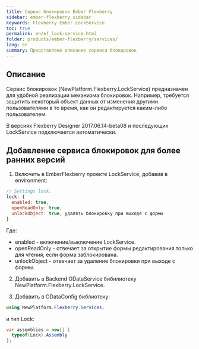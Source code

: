 ```yaml
---
title: Сервис блокировок Ember Flexberry
sidebar: ember-flexberry_sidebar
keywords: Flexberry Ember LockService
toc: true
permalink: en/ef_lock-service.html
folder: products/ember-flexberry/services/
lang: en
summary: Представлено описание сервиса блокировок
---
```


## Описание

Сервис блокировок (NewPlatform.Flexberry.LockService) предназначен для удобной реализации механизма блокировок. Например, требуется защитить некоторый объект данных от изменения другими пользователями в то время, как он редактируется каким-либо пользователем.

В версиях Flexberry Designer 2017.06.14-beta08 и последующих LockService подключается автоматически.

## Добавление сервиса блокировок для более ранних версий

1. Включить в EmberFlexberry проекте LockService, добавив в environment:

```js
// Settings lock.
lock: {
  enabled: true,
  openReadOnly: true,
  unlockObject: true, удалять блокировку при выходе с формы
}
```

Где:
* enabled - включение/выключение LockService.
* openReadOnly - отвечает за открытие формы редактирования только для чтения, если форма заблокирована.
* unlockObject -  отвечает за удаление блокировки при выходе с формы.

2. Добавить в Backend ODataService бибилиотеку NewPlatform.Flexberry.LockService.

3. Добавить в ODataConfig библиотеку:

```cs
using NewPlatform.Flexberry.Services;
```

и тип Lock:
```cs
var assemblies = new[] {
  typeof(Lock).Assembly
};
```
